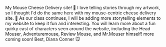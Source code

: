 My Mouse Cheese Delivery site! 🐁
I love telling stories through my artwork, so I thought I'd do the same here with my mouse-centric cheese delivery site. 🧀
As our class continues, I will be adding more storytelling elements to my website to keep it fun and interesting. You will learn more about a fun quirky cast
of characters seen around the website, including the Head Mouser, Adventuremouse, Review Mouse, and Mr.Mouser himself!
more coming soon!
Best,
Diana Conner
🐭
